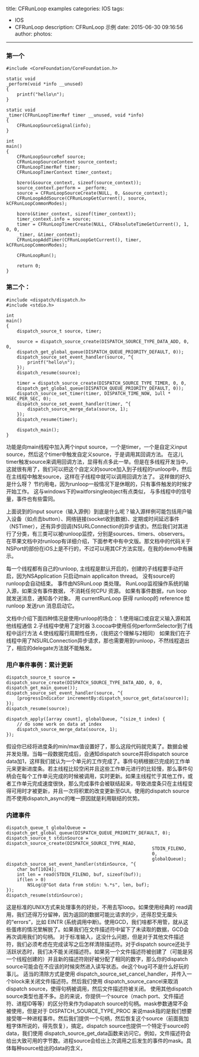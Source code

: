 title: CFRunLoop examples
categories: IOS
tags:
  - IOS
  - CFRunLoop
description: CFRunLoop 示例
date: 2015-06-30 09:16:56
author:
photos:
---
### 第一个

```
#include <CoreFoundation/CoreFoundation.h>  
  
static void  
_perform(void *info __unused)  
{  
    printf("hello\n");  
}  
  
static void  
_timer(CFRunLoopTimerRef timer __unused, void *info)  
{  
    CFRunLoopSourceSignal(info);  
}  
  
int  
main()  
{  
    CFRunLoopSourceRef source;  
    CFRunLoopSourceContext source_context;  
    CFRunLoopTimerRef timer;  
    CFRunLoopTimerContext timer_context;  
  
    bzero(&source_context, sizeof(source_context));  
    source_context.perform = _perform;  
    source = CFRunLoopSourceCreate(NULL, 0, &source_context);  
    CFRunLoopAddSource(CFRunLoopGetCurrent(), source, kCFRunLoopCommonModes);  
  
    bzero(&timer_context, sizeof(timer_context));  
    timer_context.info = source;  
    timer = CFRunLoopTimerCreate(NULL, CFAbsoluteTimeGetCurrent(), 1, 0, 0, 
    _timer, &timer_context);  
    CFRunLoopAddTimer(CFRunLoopGetCurrent(), timer, kCFRunLoopCommonModes);  
  
    CFRunLoopRun();  
  
    return 0;  
}  
```

### 第二个：
```
#include <dispatch/dispatch.h>  
#include <stdio.h>  
  
int  
main()  
{  
    dispatch_source_t source, timer;  
  
    source = dispatch_source_create(DISPATCH_SOURCE_TYPE_DATA_ADD, 0, 0,
    dispatch_get_global_queue(DISPATCH_QUEUE_PRIORITY_DEFAULT, 0));  
    dispatch_source_set_event_handler(source, ^{  
        printf("hello\n");  
    });  
    dispatch_resume(source);  
  
    timer = dispatch_source_create(DISPATCH_SOURCE_TYPE_TIMER, 0, 0, 
    dispatch_get_global_queue(DISPATCH_QUEUE_PRIORITY_DEFAULT, 0));  
    dispatch_source_set_timer(timer, DISPATCH_TIME_NOW, 1ull * NSEC_PER_SEC, 0);  
    dispatch_source_set_event_handler(timer, ^{  
        dispatch_source_merge_data(source, 1);  
    });  
    dispatch_resume(timer);  
  
    dispatch_main();  
}  
```

功能是向main线程中加入两个input source，一个是timer，一个是自定义input source，然后这个timer中触发自定义source，于是调用其回调方法。 在这儿timer触发source来调用回调方法，显得有点多此一举。但是在多线程开发当中，这就很有用了，我们可以把这个自定义的source加入到子线程的runloop中，然后在主线程中触发source，这样在子线程中就可以调用回调方法了。  这样做的好久是什么呀？ 节约用电，因为runloop一般情况下是休眠的，只有事件触发的时候才开始工作。 这与windows下的waitforsingleobject有点类似， 与多线程中的信号量，事件也有些雷同。
 
上面说到的input source（输入源例）到底是什么呢？输入源样例可能包括用户输入设备（如点击button）、网络链接(socket收到数据)、定期或时间延迟事件（NSTimer），还有异步回调(NSURLConnection的异步请求)。然后我们对其进行了分类，有三类可以被runloop监控，分别是sources、timers、observers。
在苹果文档中对runloop有详细介绍，下面参考中有中文版。那文档中的代码关于NSPort的部份在iOS上是不行的，不过可以用其CF方法实现，在我的demo中有展示。
 
每一个线程都有自己的runloop, 主线程是默认开启的，创建的子线程要手动开启，因为NSApplication 只启动main applicaiton thread。
没有source的runloop会自动结束。
事件由NSRunLoop 类处理。
RunLoop监视操作系统的输入源，如果没有事件数据， 不消耗任何CPU 资源。
如果有事件数据，run loop 就发送消息，通知各个对象。
用 currentRunLoop 获得 runloop的 reference
给 runloop 发送run 消息启动它。
 

文档中介绍下面四种情况是使用runloop的场合：
 1.使用端口或自定义输入源和其他线程通信
 2.子线程中使用了定时器
 3.cocoa中使用任何performSelector到了线程中运行方法
 4.使线程履行周期性任务，（我把这个理解与2相同）
如果我们在子线程中用了NSURLConnection异步请求，那也需要用到runloop，不然线程退出了，相应的delegate方法就不能触发。

### 用户事件事例：累计更新
```
dispatch_source_t source = dispatch_source_create(DISPATCH_SOURCE_TYPE_DATA_ADD, 0, 0, dispatch_get_main_queue());
dispatch_source_set_event_handler(source, ^{
    [progressIndicator incrementBy:dispatch_source_get_data(source)];
});
dispatch_resume(source);
 
dispatch_apply([array count], globalQueue, ^(size_t index) {
    // do some work on data at index
    dispatch_source_merge_data(source, 1);
});
```
假设你已经将进度条的min/max值设置好了，那么这段代码就完美了。数据会被并发处理。当每一段数据完成后，会通知dispatch source并将dispatch source data加1，这样我们就认为一个单元的工作完成了。事件句柄根据已完成的工作单元来更新进度条。若主线程比较空闲并且这些工作单元进行的比较慢，那么事件句柄会在每个工作单元完成的时候被调用，实时更新。如果主线程忙于其他工作，或者工作单元完成速度很快，那么完成事件会被联结起来，导致进度条只在主线程变得可用时才被更新，并且一次将积累的改变更新至GUI。使用的dispatch source而不使用dispatch_async的唯一原因就是利用联结的优势。

### 内建事件
```
dispatch_queue_t globalQueue = dispatch_get_global_queue(DISPATCH_QUEUE_PRIORITY_DEFAULT, 0);
dispatch_source_t stdinSource = dispatch_source_create(DISPATCH_SOURCE_TYPE_READ,
                                                       STDIN_FILENO,
                                                       0,
                                                       globalQueue);
dispatch_source_set_event_handler(stdinSource, ^{
    char buf[1024];
    int len = read(STDIN_FILENO, buf, sizeof(buf));
    if(len > 0)
        NSLog(@"Got data from stdin: %.*s", len, buf);
});
dispatch_resume(stdinSource);
```

这是标准的UNIX方式来处理事务的好处，不用去写loop。如果使用经典的 read调用，我们还得万分留神，因为返回的数据可能比请求的少，还得忍受无厘头的“errors”，比如 EINTR (系统调用中断)。使用GCD，我们啥都不用管，就从这些蛋疼的情况里解脱了。如果我们在文件描述符中留下了未读取的数据，GCD会再次调用我们的句柄。
对于标准输入，这没什么问题，但是对于其他文件描述符，我们必须考虑在完成读写之后怎样清除描述符。对于dispatch source还处于活跃状态时，我们决不能关闭描述符。如果另一个文件描述符被创建了（可能是另一个线程创建的）并且新的描述符刚好被分配了相同的数字，那么你的dispatch source可能会在不应该的时候突然进入读写状态。de这个bug可不是什么好玩的事儿。
适当的清除方式是使用 dispatch_source_set_cancel_handler，并传入一个block来关闭文件描述符。然后我们使用 dispatch_source_cancel来取消dispatch source，使得句柄被调用，然后文件描述符被关闭。
使用其他dispatch source类型也差不多。总的来说，你提供一个source（mach port、文件描述符、进程ID等等）的区分符来作为diapatch source的句柄。mask参数通常不会被使用，但是对于 DISPATCH_SOURCE_TYPE_PROC 来说mask指的是我们想要接受哪一种进程事件。然后我们提供一个句柄，然后恢复这个source（前面我加粗字体所说的，得先恢复），搞定。dispatch source也提供一个特定于source的data，我们使用 dispatch_source_get_data函数来访问它。例如，文件描述符会给出大致可用的字节数。进程source会给出上次调用之后发生的事件的mask。具体每种source给出的data的含义，
